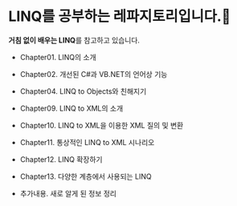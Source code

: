 # LINQ를 공부하는 레파지토리입니다.👑
**거침 없이 배우는 LINQ**를 참고하고 있습니다.
- Chapter01. LINQ의 소개

- Chapter02. 개선된 C#과 VB.NET의 언어상 기능

- Chapter04. LINQ to Objects와 친해지기

- Chapter09. LINQ to XML의 소개 

- Chapter10. LINQ to XML을 이용한 XML 질의 및 변환

- Chapter11. 통상적인 LINQ to XML 시나리오

- Chapter12. LINQ 확장하기

- Chapter13. 다양한 계층에서 사용되는 LINQ

- 추가내용. 새로 알게 된 정보 정리